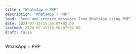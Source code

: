 ```yaml
---
title : "WhatsApp + PHP"
description: "WhatsApp + PHP"
lead: "Send and receive messages from WhatsApp using PHP"
date: 2024-07-15T15:50:07+02:00
lastmod: 2024-07-15T15:50:07+02:00
draft: false
---
```

WhatsApp + PHP


